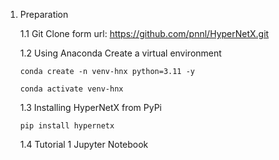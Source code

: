 1. Preparation

   1.1 Git Clone form url: https://github.com/pnnl/HyperNetX.git

   1.2 Using Anaconda Create a virtual environment

   `conda create -n venv-hnx python=3.11 -y`

   `conda activate venv-hnx`

   1.3 Installing HyperNetX from PyPi

   `pip install hypernetx`

   1.4 Tutorial 1 Jupyter Notebook

